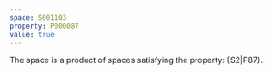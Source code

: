 ```yaml
---
space: S001103
property: P000087
value: true
---
```


The space is a product of spaces satisfying the property: {S2|P87}.
